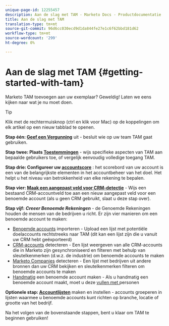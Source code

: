 ```yaml
---
unique-page-id: 12255457
description: Aan de slag met TAM - Marketo Docs - Productdocumentatie
title: Aan de slag met TAM
translation-type: tm+mt
source-git-commit: 96d6cc030ecd9d1da844fe27e1c6f62bbd181d62
workflow-type: tm+mt
source-wordcount: '299'
ht-degree: 0%

---
```



# Aan de slag met TAM {#getting-started-with-tam}

Marketo TAM toevoegen aan uw exemplaar? Geweldig! Laten we eens kijken naar wat je nu moet doen.

>[!TIP]
>
>Klik met de rechtermuisknop (ctrl en klik voor Mac) op de koppelingen om elk artikel op een nieuw tabblad te openen.

**Stap één:  [Geef een Vergunning](/help/marketo/product-docs/target-account-management/setup-tam/issue-a-license.md)**  uit - besluit wie op uw team TAM gaat gebruiken.

**Stap twee: Plaats  [Toestemmingen](/help/marketo/product-docs/target-account-management/setup-tam/permissions.md)**  - wijs specifieke aspecten van TAM aan bepaalde gebruikers toe, of vergelijk eenvoudig volledige toegang TAM.

**Stap drie: Configureer uw  [accountscore](/help/marketo/product-docs/target-account-management/setup-tam/account-score.md)** : het scorebord van uw account is een van de belangrijkste elementen in het accountbeheer van het doel. Het helpt u het niveau van betrokkenheid van elke rekening te bepalen.

**Stap vier:  [Maak een aangepast veld voor CRM-detectie](/help/marketo/product-docs/target-account-management/setup-tam/create-a-custom-field-for-crm-discovery.md)**  - Wijs een bestaand CRM-accountveld toe aan een nieuw aangepast veld voor een benoemde account (als u geen CRM gebruikt, slaat u deze stap over).

**Stap vijf:** **_Creeer Benoemde Rekeningen_**  - de Genoemde Rekeningen houden de mensen van de bedrijven u richt. Er zijn vier manieren om een benoemde account te maken:

* [Benoemde accounts](/help/marketo/product-docs/target-account-management/target/named-accounts/import-named-accounts.md)  importeren - Upload een lijst met potentiële doelaccounts rechtstreeks naar TAM (dit kan een lijst zijn die u vanuit uw CRM hebt geëxporteerd)
* [CRM-accounts](/help/marketo/product-docs/target-account-management/target/named-accounts/discover-accounts.md#discover-crm-accounts)  detecteren - Een lijst weergeven van alle CRM-accounts die in Marketo zijn gesynchroniseerd en filteren met behulp van sleutelkenmerken (d.w.z. de industrie) om benoemde accounts te maken
* [Marketo Companies](/help/marketo/product-docs/target-account-management/target/named-accounts/discover-accounts.md#discover-marketo-companies)  detecteren - Een lijst met bedrijven uit andere bronnen dan uw CRM bekijken en sleutelkenmerken filteren om benoemde accounts te maken
* [Handmatig](/help/marketo/product-docs/target-account-management/target/named-accounts/create-a-named-account.md)  een benoemde account maken - Als u handmatig een benoemde account maakt, moet u deze  [vullen met ](/help/marketo/product-docs/target-account-management/target/named-accounts/add-people-to-a-named-account.md) personen

**Optionele stap:  [Accountlijsten](/help/marketo/product-docs/target-account-management/target/account-lists.md#create-a-new-account-list)**  maken en instellen - accounts groeperen in lijsten waarmee u benoemde accounts kunt richten op branche, locatie of grootte van het bedrijf.

Na het volgen van de bovenstaande stappen, bent u klaar om TAM te beginnen gebruiken!
